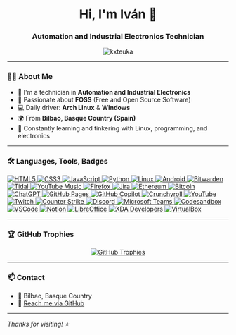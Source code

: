 <h1 align="center">Hi, I'm Iván 👋</h1>
<h3 align="center">Automation and Industrial Electronics Technician</h3>

<p align="center">
  <img src="https://komarev.com/ghpvc/?username=kxteuka&label=Profile%20views&color=0e75b6&style=flat" alt="kxteuka" />
</p>

---

### 👨‍💻 About Me

- 🔧 I'm a technician in **Automation and Industrial Electronics**
- 🐧 Passionate about **FOSS** (Free and Open Source Software)
- 💻 Daily driver: **Arch Linux** & **Windows**
- 🌍 From **Bilbao, Basque Country (Spain)**
- 🌱 Constantly learning and tinkering with Linux, programming, and electronics

---

### 🛠️ Languages, Tools, Badges

<p align="left">
  <a href="https://www.w3.org/html/" target="_blank" rel="noreferrer">
    <img src="https://img.shields.io/badge/HTML5-E34F26?style=for-the-badge&logo=html5&logoColor=white" alt="HTML5"/>
  </a>
  <a href="https://www.w3schools.com/css/" target="_blank" rel="noreferrer">
    <img src="https://img.shields.io/badge/CSS3-1572B6?style=for-the-badge&logo=css3&logoColor=white" alt="CSS3"/>
  </a>
  <a href="https://developer.mozilla.org/en-US/docs/Web/JavaScript" target="_blank" rel="noreferrer">
    <img src="https://img.shields.io/badge/JavaScript-323330?style=for-the-badge&logo=javascript&logoColor=F7DF1E" alt="JavaScript"/>
  </a>
  <a href="https://www.python.org" target="_blank" rel="noreferrer">
    <img src="https://img.shields.io/badge/Python-FFD43B?style=for-the-badge&logo=python&logoColor=blue" alt="Python"/>
  </a>
  <a href="https://www.linux.org/" target="_blank" rel="noreferrer">
    <img src="https://img.shields.io/badge/Arch_Linux-1793D1?style=for-the-badge&logo=arch-linux&logoColor=white" alt="Linux"/>
  </a>
  <a href="https://www.android.com/" target="_blank" rel="noreferrer">
    <img src="https://img.shields.io/badge/Android-3DDC84?style=for-the-badge&logo=android&logoColor=white" alt="Android"/>
  </a>
  <a href="https://bitwarden.com/" target="_blank" rel="noreferrer">
    <img src="https://img.shields.io/badge/bitwarden-175DDC?style=for-the-badge&logo=bitwarden&logoColor=white" alt="Bitwarden"/>
  </a>
  <a href="https://tidal.com/" target="_blank" rel="noreferrer">
    <img src="https://img.shields.io/badge/Tidal-000000?style=for-the-badge&logo=Tidal&logoColor=white" alt="Tidal"/>
  </a>
  <a href="https://music.youtube.com/" target="_blank" rel="noreferrer">
    <img src="https://img.shields.io/badge/YouTube_Music-FF0000?style=for-the-badge&logo=youtube-music&logoColor=white" alt="YouTube Music"/>
  </a>
  <a href="https://www.mozilla.org/firefox/" target="_blank" rel="noreferrer">
    <img src="https://img.shields.io/badge/Firefox_Browser-FF7139?style=for-the-badge&logo=Firefox-Browser&logoColor=white" alt="Firefox"/>
  </a>
  <a href="https://www.atlassian.com/software/jira" target="_blank" rel="noreferrer">
    <img src="https://img.shields.io/badge/Jira-0052CC?style=for-the-badge&logo=Jira&logoColor=white" alt="Jira"/>
  </a>
  <a href="https://ethereum.org/" target="_blank" rel="noreferrer">
    <img src="https://img.shields.io/badge/Ethereum-3C3C3D?style=for-the-badge&logo=Ethereum&logoColor=white" alt="Ethereum"/>
  </a>
  <a href="https://bitcoin.org/" target="_blank" rel="noreferrer">
    <img src="https://img.shields.io/badge/Bitcoin-000000?style=for-the-badge&logo=bitcoin&logoColor=white" alt="Bitcoin"/>
  </a>
  <a href="https://openai.com/chatgpt" target="_blank" rel="noreferrer">
    <img src="https://img.shields.io/badge/ChatGPT-74aa9c?style=for-the-badge&logo=openai&logoColor=white" alt="ChatGPT"/>
  </a>
  <a href="https://pages.github.com/" target="_blank" rel="noreferrer">
    <img src="https://img.shields.io/badge/GitHub%20Pages-222222?style=for-the-badge&logo=github%20Pages&logoColor=white" alt="GitHub Pages"/>
  </a>
  <a href="https://github.com/features/copilot" target="_blank" rel="noreferrer">
    <img src="https://img.shields.io/badge/github%20copilot-000000?style=for-the-badge&logo=githubcopilot&logoColor=white" alt="GitHub Copilot"/>
  </a>
  <a href="https://www.crunchyroll.com/" target="_blank" rel="noreferrer">
    <img src="https://img.shields.io/badge/Crunchyroll-F47521?style=for-the-badge&logo=crunchyroll&logoColor=white" alt="Crunchyroll"/>
  </a>
  <a href="https://www.youtube.com/" target="_blank" rel="noreferrer">
    <img src="https://img.shields.io/badge/YouTube-FF0000?style=for-the-badge&logo=youtube&logoColor=white" alt="YouTube"/>
  </a>
  <a href="https://www.twitch.tv/" target="_blank" rel="noreferrer">
    <img src="https://img.shields.io/badge/Twitch-9146FF?style=for-the-badge&logo=twitch&logoColor=white" alt="Twitch"/>
  </a>
  <a href="https://www.counter-strike.net/" target="_blank" rel="noreferrer">
    <img src="https://img.shields.io/badge/Counter_Strike-000000?style=for-the-badge&logo=counter-strike&logoColor=white" alt="Counter Strike"/>
  </a>
  <a href="https://discord.com/" target="_blank" rel="noreferrer">
    <img src="https://img.shields.io/badge/Discord-5865F2?style=for-the-badge&logo=discord&logoColor=white" alt="Discord"/>
  </a>
  <a href="https://www.microsoft.com/en/microsoft-teams/" target="_blank" rel="noreferrer">
    <img src="https://img.shields.io/badge/Microsoft_Teams-6264A7?style=for-the-badge&logo=microsoft-teams&logoColor=white" alt="Microsoft Teams"/>
  </a>
  <a href="https://codesandbox.io/" target="_blank" rel="noreferrer">
    <img src="https://img.shields.io/badge/Codesandbox-000000?style=for-the-badge&logo=CodeSandbox&logoColor=white" alt="Codesandbox"/>
  </a>
  <a href="https://code.visualstudio.com/" target="_blank" rel="noreferrer">
    <img src="https://img.shields.io/badge/Visual_Studio_Code-0078D4?style=for-the-badge&logo=visual%20studio%20code&logoColor=white" alt="VSCode"/>
  </a>
  <a href="https://www.notion.so/" target="_blank" rel="noreferrer">
    <img src="https://img.shields.io/badge/Notion-000000?style=for-the-badge&logo=notion&logoColor=white" alt="Notion"/>
  </a>
  <a href="https://www.libreoffice.org/" target="_blank" rel="noreferrer">
    <img src="https://img.shields.io/badge/LibreOffice-18A303?style=for-the-badge&logo=LibreOffice&logoColor=white" alt="LibreOffice"/>
  </a>
  <a href="https://www.xda-developers.com/" target="_blank" rel="noreferrer">
    <img src="https://img.shields.io/badge/xda%20developers-2DAAE9?style=for-the-badge&logo=xda-developers&logoColor=white" alt="XDA Developers"/>
  </a>
  <a href="https://www.virtualbox.org/" target="_blank" rel="noreferrer">
    <img src="https://img.shields.io/badge/VirtualBox-21416b?style=for-the-badge&logo=VirtualBox&logoColor=white" alt="VirtualBox"/>
  </a>
</p>

---

### 🏆 GitHub Trophies

<p align="center">
  <a href="https://github.com/ryo-ma/github-profile-trophy">
    <img src="https://github-profile-trophy.vercel.app/?username=kxteuka&theme=algolia&margin-w=15&margin-h=15" alt="GitHub Trophies" />
  </a>
</p>

---

### 📫 Contact

- 📍 Bilbao, Basque Country  
- 📧 [Reach me via GitHub](https://github.com/kxteuka)

---

_Thanks for visiting! ⭐️_
